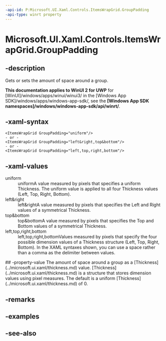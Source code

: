 ```yaml
---
-api-id: P:Microsoft.UI.Xaml.Controls.ItemsWrapGrid.GroupPadding
-api-type: winrt property
---
```


<!-- Property syntax
public Windows.UI.Xaml.Thickness GroupPadding { get;  set; }
-->

# Microsoft.UI.Xaml.Controls.ItemsWrapGrid.GroupPadding

## -description
Gets or sets the amount of space around a group.

**This documentation applies to WinUI 2 for UWP** for [WinUI]/windows/apps/winui/winui3/ in the [Windows App SDK]/windows/apps/windows-app-sdk/, see the **[Windows App SDK namespaces]/windows/windows-app-sdk/api/winrt/**.

## -xaml-syntax
```xaml
<ItemsWrapGrid GroupPadding="uniform"/>
- or -
<ItemsWrapGrid GroupPadding="left&right,top&bottom"/>
- or -
<ItemsWrapGrid GroupPadding="left,top,right,bottom"/>

```


## -xaml-values
<dl><dt>uniform</dt><dd>uniformA value measured by pixels that specifies a uniform Thickness. The uniform value is applied to all four Thickness values (Left, Top, Right, Bottom).</dd>
<dt>left&amp;right</dt><dd>left&amp;rightA value measured by pixels that specifies the Left and Right values of a symmetrical Thickness.</dd>
<dt>top&amp;bottom</dt><dd>top&amp;bottomA value measured by pixels that specifies the Top and Bottom values of a symmetrical Thickness.</dd>
<dt>left,top,right,bottom</dt><dd>left,top,right,bottomValues measured by pixels that specify the four possible dimension values of a Thickness structure (Left, Top, Right, Bottom). In the XAML syntaxes shown, you can use a space rather than a comma as the delimiter between values.</dd>
</dl>
## -property-value
The amount of space around a group as a [Thickness](../microsoft.ui.xaml/thickness.md) value. [Thickness](../microsoft.ui.xaml/thickness.md) is a structure that stores dimension values using pixel measures. The default is a uniform [Thickness](../microsoft.ui.xaml/thickness.md) of 0.

## -remarks

## -examples

## -see-also
